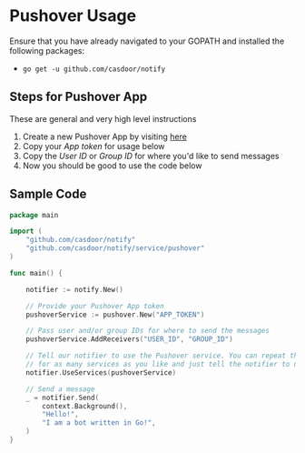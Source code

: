 # Pushover Usage

Ensure that you have already navigated to your GOPATH and installed the following packages:

* `go get -u github.com/casdoor/notify`

## Steps for Pushover App

These are general and very high level instructions

1. Create a new Pushover App by visiting [here](https://pushover.net/apps/build)
2. Copy your *App token* for usage below
3. Copy the *User ID* or *Group ID* for where you'd like to send messages
4. Now you should be good to use the code below

## Sample Code

```go
package main

import (
    "github.com/casdoor/notify"
    "github.com/casdoor/notify/service/pushover"
)

func main() {

    notifier := notify.New()

    // Provide your Pushover App token
    pushoverService := pushover.New("APP_TOKEN")

    // Pass user and/or group IDs for where to send the messages
    pushoverService.AddReceivers("USER_ID", "GROUP_ID")

    // Tell our notifier to use the Pushover service. You can repeat the above process
    // for as many services as you like and just tell the notifier to use them.
    notifier.UseServices(pushoverService)

    // Send a message
    _ = notifier.Send(
        context.Background(),
        "Hello!",
        "I am a bot written in Go!",
    )
}
```
